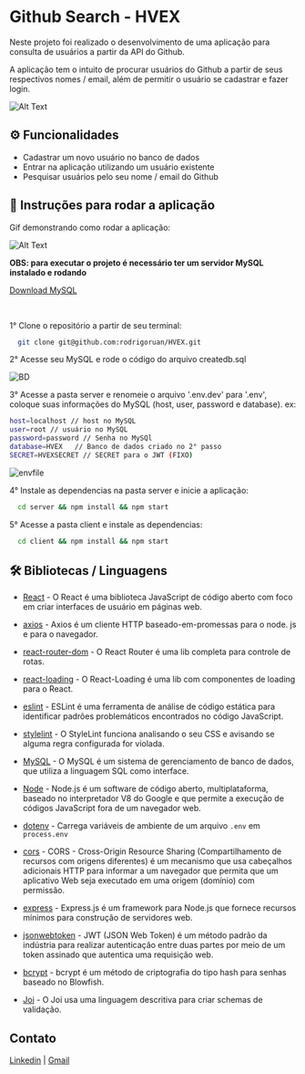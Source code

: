 <h1>Github Search - HVEX</h1>

<p>Neste projeto foi realizado o desenvolvimento de uma aplicação para consulta de usuários a partir da API do Github.</p>
<p>A aplicação tem o intuito de procurar usuários do Github a partir de seus respectivos nomes / email, além de permitir o usuário se cadastrar e fazer login.</p>

![Alt Text](https://media.giphy.com/media/KwITd5nES1vS15cA7A/giphy.gif)

<h2>⚙️ Funcionalidades</h2>

<ul>
  <li>Cadastrar um novo usuário no banco de dados</li>
  <li>Entrar na aplicação utilizando um usuário existente</li>
  <li>Pesquisar usuários pelo seu nome / email do Github</li>
</ul>

<h2>🔧 Instruções para rodar a aplicação</h2>

<p>Gif demonstrando como rodar a aplicação:</p>

![Alt Text](https://media.giphy.com/media/6sz6gqNWhmXYtkeO3Q/giphy.gif)

<p><strong>OBS: para executar o projeto é necessário ter um servidor MySQL instalado e rodando</strong></p>

<a href="https://www.mysql.com/products/workbench/">Download MySQL</a>

<br />

1° Clone o repositório a partir de seu terminal:
```bash
  git clone git@github.com:rodrigoruan/HVEX.git
```

2° Acesse seu MySQL e rode o código do arquivo createdb.sql

<img src="https://i.ibb.co/CbKzrL5/BD.png" alt="BD" border="0">

3° Acesse a pasta server e renomeie o arquivo '.env.dev' para '.env', coloque suas informações do MySQL (host, user, password e database).
ex:
```bash
host=localhost // host no MySQL
user=root // usuário no MySQL  
password=password // Senha no MySQl
database=HVEX   // Banco de dados criado no 2° passo
SECRET=HVEXSECRET // SECRET para o JWT (FIXO)
```

<img src="https://i.ibb.co/jVj14JT/envfile.png" alt="envfile" border="0">

4° Instale as dependencias na pasta server e inicie a aplicação:
```bash
  cd server && npm install && npm start
```

5° Acesse a pasta client e instale as dependencias:
```bash
  cd client && npm install && npm start
```

<h2>🛠️ Bibliotecas / Linguagens</h2>

 * [React](https://pt-br.reactjs.org/) - O React é uma biblioteca JavaScript de código aberto com foco em criar interfaces de usuário em páginas web.
 * [axios](https://axios-http.com/docs/intro) - Axios é um cliente HTTP baseado-em-promessas para o node. js e para o navegador.
 * [react-router-dom](https://v5.reactrouter.com/web/guides/quick-start) - O React Router é uma lib completa para controle de rotas.
 * [react-loading](https://www.npmjs.com/package/react-loading) - O React-Loading é uma lib com componentes de loading para o React.
 * [eslint](https://eslint.org/) - ESLint é uma ferramenta de análise de código estática para identificar padrões problemáticos encontrados no código JavaScript.
 * [stylelint](https://stylelint.io/) - O StyleLint funciona analisando o seu CSS e avisando se alguma regra configurada for violada.
 
 * [MySQL](https://www.mysql.com/) - O MySQL é um sistema de gerenciamento de banco de dados, que utiliza a linguagem SQL como interface.
 * [Node](https://nodejs.org/en/) - Node.js é um software de código aberto, multiplataforma, baseado no interpretador V8 do Google e que permite a execução de códigos JavaScript fora de um navegador web.
 * [dotenv](https://www.npmjs.com/package/dotenv) - Carrega variáveis de ambiente de um arquivo `.env` em `process.env`
 * [cors](https://www.npmjs.com/package/cors) - CORS - Cross-Origin Resource Sharing (Compartilhamento de recursos com origens diferentes) é um mecanismo que usa cabeçalhos adicionais HTTP para informar a um navegador que permita que um aplicativo Web seja executado em uma origem (domínio) com permissão.
 * [express](https://expressjs.com/pt-br/) - Express.js é um framework para Node.js que fornece recursos mínimos para construção de servidores web.
 * [jsonwebtoken](https://www.npmjs.com/package/jsonwebtoken) - JWT (JSON Web Token) é um método padrão da indústria para realizar autenticação entre duas partes por meio de um token assinado que autentica uma requisição web.
 * [bcrypt](https://www.npmjs.com/package/bcrypt) - bcrypt é um método de criptografia do tipo hash para senhas baseado no Blowfish.
 * [Joi](https://www.npmjs.com/package/joi) - O Joi usa uma linguagem descritiva para criar schemas de validação.

<h2>Contato</h2>

<a href="https://www.linkedin.com/in/rodrigo-ruan/">Linkedin</a> | <a href="mailto:rodrigopython16@gmail.com">Gmail</a>
